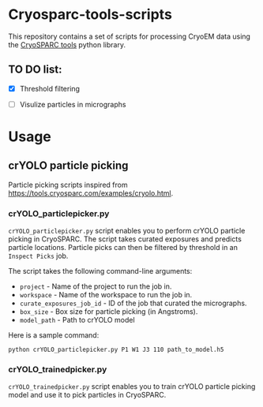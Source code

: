 # Cryosparc-tools-scripts
This repository contains a set of scripts for processing CryoEM data using the [CryoSPARC tools](https://tools.cryosparc.com/intro.html) python library.


## TO DO list:
- [X] Threshold filtering
- [ ] Visulize particles in micrographs


# Usage

## crYOLO particle picking
Particle picking scripts inspired from https://tools.cryosparc.com/examples/cryolo.html.

### crYOLO_particlepicker.py
`crYOLO_particlepicker.py` script enables you to perform crYOLO particle picking in CryoSPARC. The script takes curated exposures and predicts particle locations. Particle picks can then be filtered by threshold in an `Inspect Picks` job.

The script takes the following command-line arguments:

- `project` - Name of the project to run the job in.
- `workspace` - Name of the workspace to run the job in.
- `curate_exposures_job_id` - ID of the job that curated the micrographs.
- `box_size` - Box size for particle picking (in Angstroms).
- `model_path` - Path to crYOLO model

Here is a sample command:
``` 
python crYOLO_particlepicker.py P1 W1 J3 110 path_to_model.h5 
```

### crYOLO_trainedpicker.py
`crYOLO_trainedpicker.py` script enables you to train crYOLO particle picking model and use it to pick particles in CryoSPARC.